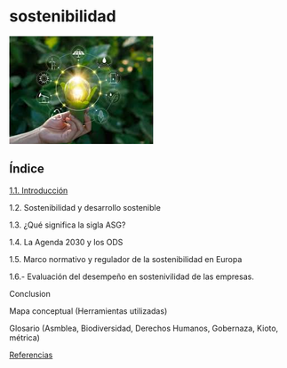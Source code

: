 # sostenibilidad

![](img/descarga.jpeg)

## Índice

[1.1. Introducción](introduccion.md)

1.2. Sostenibilidad y desarrollo sostenible

1.3. ¿Qué significa la sigla ASG?

1.4. La Agenda 2030 y los ODS

1.5. Marco normativo y regulador de la sostenibilidad en Europa

1.6.- Evaluación del desempeño en sostenivilidad de las empresas.

Conclusion

Mapa conceptual (Herramientas utilizadas)

Glosario (Asmblea, Biodiversidad, Derechos Humanos, Gobernaza, Kioto, métrica)

[Referencias](referencias.md)
